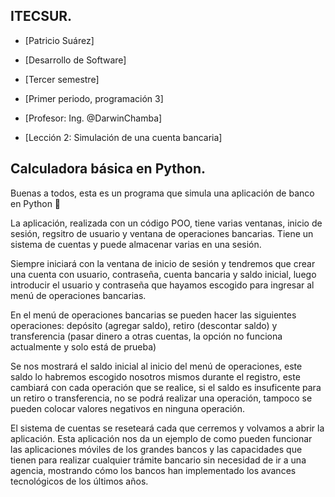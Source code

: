 ## ITECSUR.
- [Patricio Suárez]

- [Desarrollo de Software]

- [Tercer semestre]

- [Primer periodo, programación 3]
  
- [Profesor: Ing. @DarwinChamba]

- [Lección 2: Simulación de una cuenta bancaria]
  

## Calculadora básica en Python.


Buenas a todos, esta es un programa que simula una aplicación de banco en Python 📲


La aplicación, realizada con un código POO, tiene varias ventanas, inicio de sesión, regsitro de usuario y ventana de operaciones bancarias. Tiene un sistema de cuentas y puede almacenar varias en una sesión.

Siempre iniciará con la ventana de inicio de sesión y tendremos que crear una cuenta con usuario, contraseña, cuenta bancaria y saldo inicial, luego introducir el usuario y contraseña que hayamos escogido para ingresar al menú de operaciones bancarias.

En el menú de operaciones bancarias se pueden hacer las siguientes operaciones: depósito (agregar saldo), retiro (descontar saldo) y transferencia (pasar dinero a otras cuentas, la opción no funciona actualmente y solo está de prueba)

Se nos mostrará el saldo inicial al inicio del menú de operaciones, este saldo lo habremos escogido nosotros mismos durante el registro, este cambiará con cada operación que se realice, si el saldo es insuficente para un retiro o transferencia, no se podrá realizar una operación, tampoco se pueden colocar valores negativos en ninguna operación.

El sistema de cuentas se reseteará cada que cerremos y volvamos a abrir la aplicación. Esta aplicación nos da un ejemplo de como pueden funcionar las aplicaciones móviles de los grandes bancos y las capacidades que tienen para realizar cualquier trámite bancario sin necesidad de ir a una agencia, mostrando cómo los bancos han implementado los avances tecnológicos de los últimos años.
